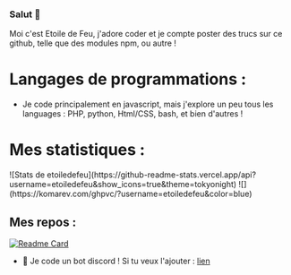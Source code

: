 ### Salut 👋


Moi c'est Etoile de Feu, j'adore coder et je compte poster des trucs sur ce github, telle que des modules npm, ou autre !




<h1>Langages de programmations :</H1>

+ Je code principalement en javascript, mais j'explore un peu tous les languages : PHP, python, Html/CSS, bash, et bien d'autres !

<h1>Mes statistiques :</h1>
![Stats de etoiledefeu](https://github-readme-stats.vercel.app/api?username=etoiledefeu&show_icons=true&theme=tokyonight)
![](https://komarev.com/ghpvc/?username=etoiledefeu&color=blue)

<h2>Mes repos :</h2>

[![Readme Card](https://github-readme-stats.vercel.app/api/pin/?username=etoiledefeu&repo=sbot-docs)](https://github.com/anuraghazra/github-readme-stats)



+ 🤖 Je code un bot discord ! Si tu veux l'ajouter : [lien](https://top.gg/bot/988866995393024040)
